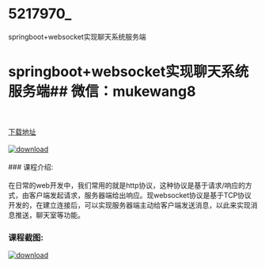 # 5217970_
springboot+websocket实现聊天系统服务端
# springboot+websocket实现聊天系统服务端## 微信：mukewang8
<br/></br>[下载地址](http://www.36tz.cn/article/5217970 "下载地址")
<br/></br>[![download](http://36tz.cn/muke_img/2021_01_1-117-300x216.png "下载地址")](http://www.36tz.cn/article/5217970 "下载地址")
<br/></br>### 课程介绍:<br/></br>在日常的web开发中，我们常用的就是http协议，这种协议是基于请求/响应的方式，由客户端发起请求，服务器端给出响应。现websocket协议是基于TCP协议开发的，在建立连接后，可以实现服务器端主动给客户端发送消息，以此来实现消息推送，聊天室等功能。

### 课程截图:
[![download](http://36tz.cn/muke_img/2021_01_2-134.png "下载地址")](http://www.36tz.cn/article/5217970 "下载地址")
